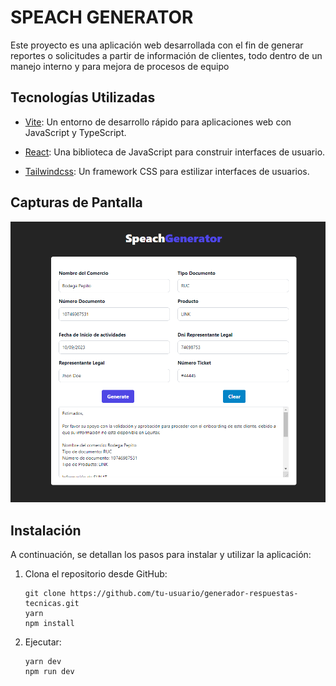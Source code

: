 # SPEACH GENERATOR

Este proyecto es una aplicación web desarrollada con el fin de generar reportes o solicitudes a partir de información de clientes, todo dentro de un manejo interno y para mejora de procesos de equipo

## Tecnologías Utilizadas

- [Vite](https://vitejs.dev/): Un entorno de desarrollo rápido para aplicaciones web con JavaScript y TypeScript.

- [React](https://reactjs.org/): Una biblioteca de JavaScript para construir interfaces de usuario.

- [Tailwindcss](https://tailwindcss.com/): Un framework CSS para estilizar interfaces de usuarios.

## Capturas de Pantalla

![Captura de Pantalla 2](./speach_generator.png)


## Instalación

A continuación, se detallan los pasos para instalar y utilizar la aplicación:

1. Clona el repositorio desde GitHub:

   ```shell
   git clone https://github.com/tu-usuario/generador-respuestas-tecnicas.git
   yarn
   npm install
   
2. Ejecutar:
    ```shell
   yarn dev
   npm run dev



